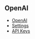 ## OpenAI
- [OpenAI](https://openai.com/)
- [Settings](https://platform.openai.com/account/org-settings)
- [API Keys](https://platform.openai.com/account/api-keys)
